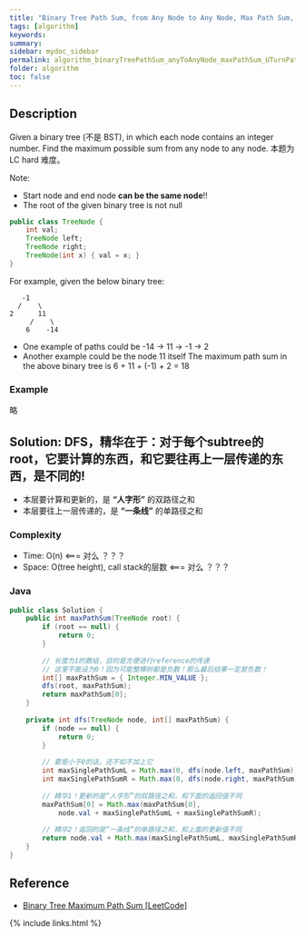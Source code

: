 ```yaml
---
title: "Binary Tree Path Sum, from Any Node to Any Node, Max Path Sum, U Turn Paths"
tags: [algorithm]
keywords:
summary:
sidebar: mydoc_sidebar
permalink: algorithm_binaryTreePathSum_anyToAnyNode_maxPathSum_UTurnPaths.html
folder: algorithm
toc: false
---
```


## Description
Given a binary tree (不是 BST), in which each node contains an integer number.
Find the maximum possible sum from any node to any node. 本题为LC hard 难度。

Note: 
* Start node and end node **can be the same node**!!
* The root of the given binary tree is not null

```java
public class TreeNode {
    int val;
    TreeNode left;
    TreeNode right;
    TreeNode(int x) { val = x; }
}
```
For example, given the below binary tree:
```
   -1
  /    \
2      11
     /    \
    6    -14
```
* One example of paths could be -14 -> 11 -> -1 -> 2
* Another example could be the node 11 itself
The maximum path sum in the above binary tree is 6 + 11 + (-1) + 2 = 18

### Example
略

## Solution: DFS，精华在于：对于每个subtree的root，它要计算的东西，和它要往再上一层传递的东西，是不同的!
* 本层要计算和更新的，是 **“人字形”** 的双路径之和
* 本层要往上一层传递的，是 **“一条线”** 的单路径之和

### Complexity
* Time: O(n) <=== 对么 ？？？
* Space: O(tree height), call stack的层数 <=== 对么 ？？？

### Java
```java
public class Solution {
    public int maxPathSum(TreeNode root) {
        if (root == null) {
            return 0;
        }
    
        // 长度为1的数组，目的是方便进行reference的传递
        // 这里不能设为0！因为可能整棵树都是负数！那么最后结果一定是负数！
        int[] maxPathSum = { Integer.MIN_VALUE };
        dfs(root, maxPathSum);
        return maxPathSum[0];
    }
  
    private int dfs(TreeNode node, int[] maxPathSum) {
        if (node == null) {
            return 0;
        }
    
        // 要是小于0的话，还不如不加上它
        int maxSinglePathSumL = Math.max(0, dfs(node.left, maxPathSum));
        int maxSinglePathSumR = Math.max(0, dfs(node.right, maxPathSum));
    
        // 精华1！更新的是“人字形”的双路径之和，和下面的返回值不同
        maxPathSum[0] = Math.max(maxPathSum[0],
            node.val + maxSinglePathSumL + maxSinglePathSumR);
    
        // 精华2！返回的是“一条线”的单路径之和，和上面的更新值不同
        return node.val + Math.max(maxSinglePathSumL, maxSinglePathSumR);
    }
}
```

## Reference
* [Binary Tree Maximum Path Sum [LeetCode]](https://leetcode.com/problems/binary-tree-maximum-path-sum/description/)

{% include links.html %}
